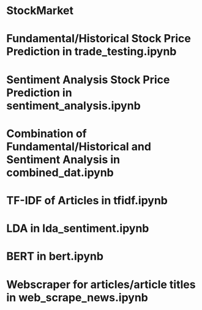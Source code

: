 # StockMarket

# Fundamental/Historical Stock Price Prediction in trade_testing.ipynb  

# Sentiment Analysis Stock Price Prediction in sentiment_analysis.ipynb  

# Combination of Fundamental/Historical and Sentiment Analysis in combined_dat.ipynb

# TF-IDF of Articles in tfidf.ipynb  

# LDA in lda_sentiment.ipynb

# BERT in bert.ipynb  

# Webscraper for articles/article titles in web_scrape_news.ipynb